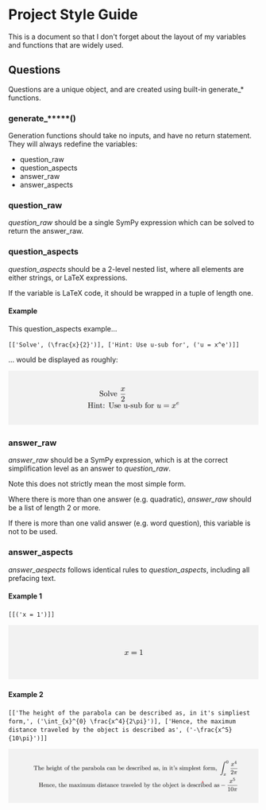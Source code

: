 # Project Style Guide

This is a document so that I don't forget about the layout of my variables and functions that are widely used.

## Questions
Questions are a unique object, and are created using built-in generate_* functions.

### generate_*****()
Generation functions should take no inputs, and have no return statement. They will always redefine the variables:
* question_raw
* question_aspects
* answer_raw
* answer_aspects

### question_raw
*question_raw* should be a single SymPy expression which can be solved to return the answer_raw.

### question_aspects
*question_aspects* should be a 2-level nested list, where all elements are either strings, or LaTeX expressions.

If the variable is LaTeX code, it should be wrapped in a tuple of length one.


#### Example

This question_aspects example...

` [['Solve', (\frac{x}{2}')], ['Hint: Use u-sub for', ('u = x^e')]] `

... would be displayed as roughly:

![Image](images/question_aspects_1.png)

### answer_raw
*answer_raw* should be a SymPy expression, which is at the correct simplification level as an answer to *question_raw*.

 Note this does not strictly mean the most simple form.

 Where there is more than one answer (e.g. quadratic), *answer_raw* should be a list of length 2 or more.

 If there is more than one valid answer (e.g. word question), this variable is not to be used.

 ### answer_aspects
 *answer_aespects* follows identical rules to *question_aspects*, including all prefacing text.

 #### Example 1

 `[[('x = 1')]]`

 ![Image](images/answer_aspects_1.png)

 #### Example 2

 `[['The height of the parabola can be described as, in it's simpliest form,', ('\int_{x}^{0} \frac{x^4}{2\pi}')], ['Hence, the maximum distance traveled by the object is described as', ('-\frac{x^5}{10\pi}')]]`

  ![Image](images/answer_aspects_2.png)
